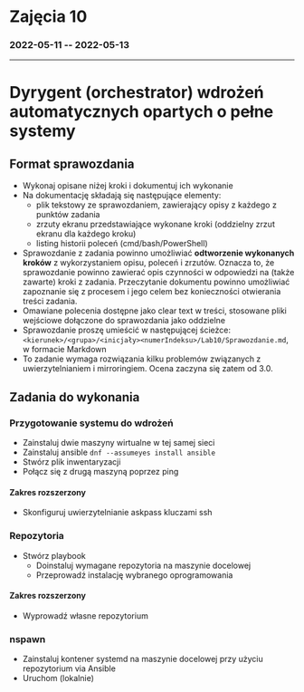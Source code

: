 # Zajęcia 10
### 2022-05-11 -- 2022-05-13
---
# Dyrygent (orchestrator) wdrożeń automatycznych opartych o pełne systemy
## Format sprawozdania
- Wykonaj opisane niżej kroki i dokumentuj ich wykonanie
- Na dokumentację składają się następujące elementy:
  - plik tekstowy ze sprawozdaniem, zawierający opisy z każdego z punktów zadania
  - zrzuty ekranu przedstawiające wykonane kroki (oddzielny zrzut ekranu dla każdego kroku)
  - listing historii poleceń (cmd/bash/PowerShell)
- Sprawozdanie z zadania powinno umożliwiać **odtworzenie wykonanych kroków** z wykorzystaniem opisu, poleceń i zrzutów. Oznacza to, że sprawozdanie powinno zawierać opis czynności w odpowiedzi na (także zawarte) kroki z zadania. Przeczytanie dokumentu powinno umożliwiać zapoznanie się z procesem i jego celem bez konieczności otwierania treści zadania.
- Omawiane polecenia dostępne jako clear text w treści, stosowane pliki wejściowe dołączone do sprawozdania jako oddzielne
- Sprawozdanie proszę umieścić w następującej ścieżce: ```<kierunek>/<grupa>/<inicjały><numerIndeksu>/Lab10/Sprawozdanie.md```, w formacie Markdown
- To zadanie wymaga rozwiązania kilku problemów związanych z uwierzytelnianiem i mirroringiem. Ocena zaczyna się zatem od 3.0.

## Zadania do wykonania
### Przygotowanie systemu do wdrożeń
* Zainstaluj dwie maszyny wirtualne w tej samej sieci
* Zainstaluj ansible ```dnf --assumeyes install ansible```
* Stwórz plik inwentaryzacji
* Połącz się z drugą maszyną poprzez ping

#### Zakres rozszerzony
* Skonfiguruj uwierzytelnianie askpass kluczami ssh

### Repozytoria
* Stwórz playbook
  * Doinstaluj wymagane repozytoria na maszynie docelowej
  * Przeprowadź instalację wybranego oprogramowania

#### Zakres rozszerzony
* Wyprowadź własne repozytorium

### nspawn
* Zainstaluj kontener systemd na maszynie docelowej przy użyciu repozytorium via Ansible
* Uruchom (lokalnie)

